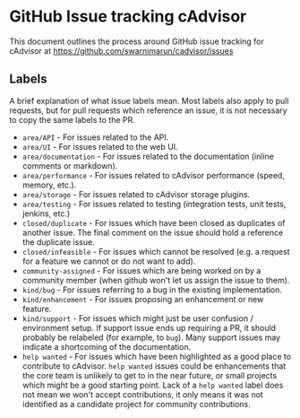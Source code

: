 # GitHub Issue tracking cAdvisor

This document outlines the process around GitHub issue tracking for cAdvisor at https://github.com/swarnimarun/cadvisor/issues

## Labels

A brief explanation of what issue labels mean. Most labels also apply to pull requests, but for pull
requests which reference an issue, it is not necessary to copy the same labels to the PR.

- `area/API` - For issues related to the API.
- `area/UI` - For issues related to the web UI.
- `area/documentation` - For issues related to the documentation (inline comments or markdown).
- `area/performance` - For issues related to cAdvisor performance (speed, memory, etc.).
- `area/storage` - For issues related to cAdvisor storage plugins.
- `area/testing` - For issues related to testing (integration tests, unit tests, jenkins, etc.)
- `closed/duplicate` - For issues which have been closed as duplicates of another issue. The final
  comment on the issue should hold a reference the duplicate issue.
- `closed/infeasible` - For issues which cannot be resolved (e.g. a request for a feature we cannot
  or do not want to add).
- `community-assigned` - For issues which are being worked on by a community member (when github won't let us assign the issue to them).
- `kind/bug` - For issues referring to a bug in the existing implementation.
- `kind/enhancement` - For issues proposing an enhancement or new feature.
- `kind/support` - For issues which might just be user confusion / environment setup. If support
  issue ends up requiring a PR, it should probably be relabeled (for example, to `bug`). Many
  support issues may indicate a shortcoming of the documentation.
- `help wanted` - For issues which have been highlighted as a good place to contribute to
  cAdvisor. `help wanted` issues could be enhancements that the core team is unlikely to get to in
  the near future, or small projects which might be a good starting point. Lack of a `help wanted`
  label does not mean we won't accept contributions, it only means it was not identified as a
  candidate project for community contributions.
